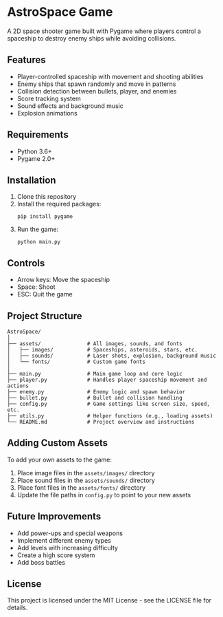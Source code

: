 # AstroSpace Game

A 2D space shooter game built with Pygame where players control a spaceship to destroy enemy ships while avoiding collisions.

## Features

- Player-controlled spaceship with movement and shooting abilities
- Enemy ships that spawn randomly and move in patterns
- Collision detection between bullets, player, and enemies
- Score tracking system
- Sound effects and background music
- Explosion animations

## Requirements

- Python 3.6+
- Pygame 2.0+

## Installation

1. Clone this repository
2. Install the required packages:
   ```
   pip install pygame
   ```
3. Run the game:
   ```
   python main.py
   ```

## Controls

- Arrow keys: Move the spaceship
- Space: Shoot
- ESC: Quit the game

## Project Structure

```
AstroSpace/
│
├── assets/               # All images, sounds, and fonts
│   ├── images/           # Spaceships, asteroids, stars, etc.
│   ├── sounds/           # Laser shots, explosion, background music
│   └── fonts/            # Custom game fonts
│
├── main.py               # Main game loop and core logic
├── player.py             # Handles player spaceship movement and actions
├── enemy.py              # Enemy logic and spawn behavior
├── bullet.py             # Bullet and collision handling
├── config.py             # Game settings like screen size, speed, etc.
├── utils.py              # Helper functions (e.g., loading assets)
└── README.md             # Project overview and instructions
```

## Adding Custom Assets

To add your own assets to the game:

1. Place image files in the `assets/images/` directory
2. Place sound files in the `assets/sounds/` directory
3. Place font files in the `assets/fonts/` directory
4. Update the file paths in `config.py` to point to your new assets

## Future Improvements

- Add power-ups and special weapons
- Implement different enemy types
- Add levels with increasing difficulty
- Create a high score system
- Add boss battles

## License

This project is licensed under the MIT License - see the LICENSE file for details.
